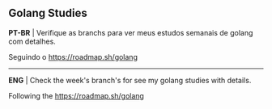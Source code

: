 ## Golang Studies

**PT-BR** | Verifique as branchs para ver meus estudos semanais de golang com detalhes.

Seguindo o https://roadmap.sh/golang
______________

**ENG** | Check the week's branch's for see my golang studies with details.

Following the https://roadmap.sh/golang




